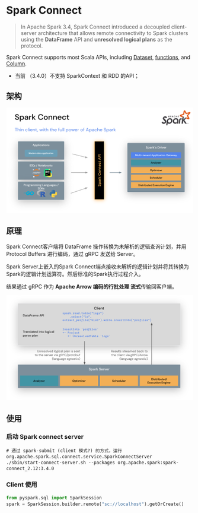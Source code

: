 # Spark Connect

> In Apache Spark 3.4, Spark Connect introduced a decoupled client-server architecture that allows remote connectivity to Spark clusters using the **DataFrame** API and **unresolved logical plans** as the protocol. 



Spark Connect supports most Scala APIs, including [Dataset](https://spark.apache.org/docs/3.4.1/api/scala/org/apache/spark/sql/Dataset.html), [functions](https://spark.apache.org/docs/3.4.1/api/scala/org/apache/spark/sql/functions$.html), and [Column](https://spark.apache.org/docs/3.4.1/api/scala/org/apache/spark/sql/Column.html).

- 当前 （3.4.0）不支持 SparkContext 和 RDD 的API；

  

## 架构

![spark-connect-api](./pics/spark-connect-api.png)



## 原理

Spark Connect客户端将 DataFrame 操作转换为未解析的逻辑查询计划，并用 Protocol Buffers 进行编码，通过 gRPC 发送给 Server。

Spark Server上嵌入的Spark Connect端点接收未解析的逻辑计划并将其转换为Spark的逻辑计划运算符。然后标准的Spark执行过程介入。

结果通过 gRPC 作为 **Apache Arrow 编码的行批处理 流式**传输回客户端。

![Spark Connect communication](./pics/spark-connect-communication.png)

## 使用

### 启动 Spark connect server

```shell
# 通过 spark-submit (client 模式?) 的方式，运行 org.apache.spark.sql.connect.service.SparkConnectServer
./sbin/start-connect-server.sh --packages org.apache.spark:spark-connect_2.12:3.4.0
```



### Client 使用

```python
from pyspark.sql import SparkSession
spark = SparkSession.builder.remote("sc://localhost").getOrCreate()
```

